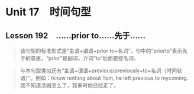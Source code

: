 ﻿ # Unit 17　时间句型
 ## Lesson 192　……prior to……先于……
 
> 该句型的标准形式是“主语+谓语+prior to+名词”，句中的“priorto”表示先于的意思，“prior”是副词，介词“to”后面要接名词。

> 与本句型类似还有“主语+谓语+previous/previously+to+名词（时间状语）”。例如：Iknow nothing about Tom, he left previous to mycoming.我不知道汤姆怎么了，我来时他已经走了。


 